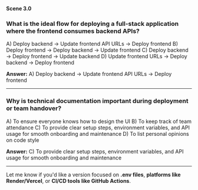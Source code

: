 **Scene 3.0**

### **What is the ideal flow for deploying a full-stack application where the frontend consumes backend APIs?**

A) Deploy backend → Update frontend API URLs → Deploy frontend
B) Deploy frontend → Deploy backend → Update frontend
C) Deploy backend → Deploy frontend → Update backend
D) Update frontend URLs → Deploy backend → Deploy frontend

**Answer:** A) Deploy backend → Update frontend API URLs → Deploy frontend

---

### **Why is technical documentation important during deployment or team handover?**

A) To ensure everyone knows how to design the UI
B) To keep track of team attendance
C) To provide clear setup steps, environment variables, and API usage for smooth onboarding and maintenance
D) To list personal opinions on code style

**Answer:** C) To provide clear setup steps, environment variables, and API usage for smooth onboarding and maintenance

---

Let me know if you'd like a version focused on **.env files**, **platforms like Render/Vercel**, or **CI/CD tools like GitHub Actions**.
